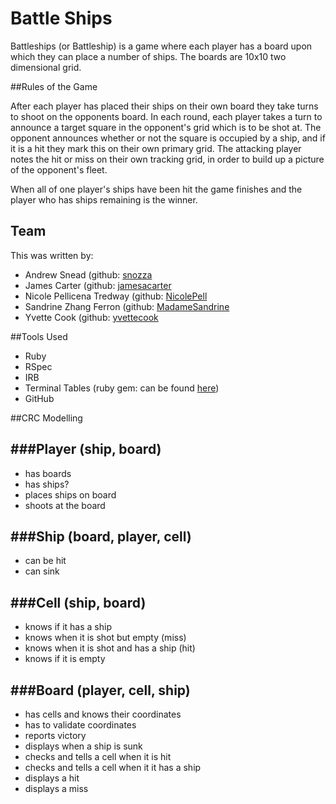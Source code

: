 Battle Ships
=============

Battleships (or Battleship) is a game where each player has a board upon which they can place a number of ships. The boards are 10x10 two dimensional grid.

##Rules of the Game

After each player has placed their ships on their own board they take turns to shoot on the opponents board. 
In each round, each player takes a turn to announce a target square in the opponent's grid which is to be shot at.
The opponent announces whether or not the square is occupied by a ship, and if it is a hit they mark this on their own primary grid. 
The attacking player notes the hit or miss on their own tracking grid, in order to build up a picture of the opponent's fleet.

When all of one player's ships have been hit the game finishes and the player who has ships remaining is the winner.

Team 
-----------
This was written by:
* Andrew Snead (github: [snozza](https://github.com/snozza)
* James Carter (github: [jamesacarter](https://github.com/jamesascarter)
* Nicole Pellicena Tredway (github: [NicolePell](https://github.com/NicolePell)
* Sandrine Zhang Ferron (github: [MadameSandrine](https://github.com/MadameSardine)
* Yvette Cook (github: [yvettecook](https://github.com/yvettecook)


##Tools Used
* Ruby 
* RSpec
* IRB
* Terminal Tables (ruby gem: can be found [here](https://github.com/visionmedia/terminal-table))
* GitHub 

##CRC Modelling

###Player (ship, board)
-------------------
* has boards
* has ships?
* places ships on board
* shoots at the board

###Ship (board, player, cell)
---------------------------
* can be hit 			
* can sink 				

###Cell (ship, board)
--------------------
* knows if it has a ship 				   
* knows when it is shot but empty (miss)  
* knows when it is shot and has a ship (hit) 
* knows if it is empty 

###Board (player, cell, ship)
---------------------------
* has cells and knows their coordinates
* has to validate coordinates
* reports victory
* displays when a ship is sunk
* checks and tells a cell when it is hit
* checks and tells a cell when it it has a ship
* displays a hit
* displays a miss

